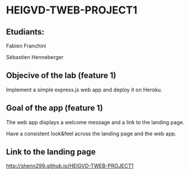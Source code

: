 # HEIGVD-TWEB-PROJECT1

## Etudiants:
Fabien Franchini  

Sébastien Henneberger    

## Objecive of the lab (feature 1)
Implement a simple express.js web app and deploy it on Heroku.

## Goal of the app (feature 1)
The web app displays a welcome message and a link to the landing page.

Have a consistent look&feel across the landing page and the web app.

## Link to the landing page
http://shenn299.github.io/HEIGVD-TWEB-PROJECT1

